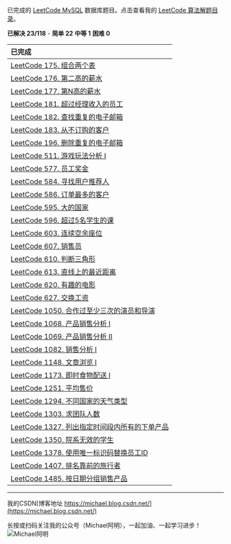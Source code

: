 已完成的 [LeetCode MySQL](https://leetcode-cn.com/problemset/database/) 数据库题目。点击查看我的 [LeetCode 算法解题目录](https://michael.blog.csdn.net/article/details/100577842)。



**已解决 23/118** - **简单 22** **中等 1** **困难 0**



| 已完成                                                       |
| :----------------------------------------------------------- |
| [LeetCode 175. 组合两个表](https://michael.blog.csdn.net/article/details/106481752#_LeetCode_175__84) |
| [LeetCode 176. 第二高的薪水](https://blog.csdn.net/qq_21201267/article/details/106478958#_LeetCode_176__109) |
| [LeetCode 177. 第N高的薪水](https://blog.csdn.net/qq_21201267/article/details/106478958#_LeetCode__177_N_152) |
| [LeetCode 181. 超过经理收入的员工](https://michael.blog.csdn.net/article/details/106481752#_LeetCode_181__139) |
| [LeetCode 182. 查找重复的电子邮箱](https://blog.csdn.net/qq_21201267/article/details/106478958#_LeetCode_182__196) |
| [LeetCode 183. 从不订购的客户](https://blog.csdn.net/qq_21201267/article/details/106478958#_LeetCode_183__289) |
| [LeetCode 196. 删除重复的电子邮箱](https://blog.csdn.net/qq_21201267/article/details/106502369#_LeetCode_196__60) |
| [LeetCode 511. 游戏玩法分析 I](https://michael.blog.csdn.net/article/details/106478958#_LeetCode_511__I_682) |
| [LeetCode 577. 员工奖金](https://michael.blog.csdn.net/article/details/106481752#_LeetCode_577__769) |
| [LeetCode 584. 寻找用户推荐人](https://michael.blog.csdn.net/article/details/106464299#_LeetCode_584__106) |
| [LeetCode 586. 订单最多的客户](https://michael.blog.csdn.net/article/details/106478958#_LeetCode_586__397) |
| [LeetCode 595. 大的国家](https://blog.csdn.net/qq_21201267/article/details/106464299#_LeetCode_595__43) |
| [LeetCode 596. 超过5名学生的课](https://blog.csdn.net/qq_21201267/article/details/106478958#_LeetCode_596_5_352) |
| [LeetCode 603. 连续空余座位](https://michael.blog.csdn.net/article/details/106481752#_LeetCode_603__930) |
| [LeetCode 607. 销售员](https://michael.blog.csdn.net/article/details/106481752#_LeetCode_607__977) |
| [LeetCode 610. 判断三角形](https://michael.blog.csdn.net/article/details/106464299#_LeetCode_610__234) |
| [LeetCode 613. 直线上的最近距离](https://michael.blog.csdn.net/article/details/106481752#_LeetCode_613__632) |
| [LeetCode 620. 有趣的电影](https://blog.csdn.net/qq_21201267/article/details/106478958#_LeetCode_620__240) |
| [LeetCode 627. 交换工资](https://blog.csdn.net/qq_21201267/article/details/106502369#_LeetCode_627__113) |
| [LeetCode 1050. 合作过至少三次的演员和导演](https://michael.blog.csdn.net/article/details/106478958#_LeetCode_1050__567) |
| [LeetCode 1068. 产品销售分析 I](https://michael.blog.csdn.net/article/details/106481752#_LeetCode_1068__I_282) |
| [LeetCode 1069. 产品销售分析 II](https://michael.blog.csdn.net/article/details/106481752#_LeetCode_1069__II_360) |
| [LeetCode 1082. 销售分析 I](https://michael.blog.csdn.net/article/details/106478958#_LeetCode_1082__I_466) |
| [LeetCode 1148. 文章浏览 I](https://michael.blog.csdn.net/article/details/106478958#_LeetCode_1148__I_624) |
| [LeetCode 1173. 即时食物配送 I](https://michael.blog.csdn.net/article/details/106464299#_LeetCode_1173__I_163) |
| [LeetCode 1251. 平均售价](https://michael.blog.csdn.net/article/details/106481752#_LeetCode_1251__681) |
| [LeetCode 1294. 不同国家的天气类型](https://michael.blog.csdn.net/article/details/106481752#_LeetCode_1294__1055) |
| [LeetCode 1303. 求团队人数](https://michael.blog.csdn.net/article/details/106481752#_LeetCode_1303__442) |
| [LeetCode 1327. 列出指定时间段内所有的下单产品](https://michael.blog.csdn.net/article/details/106481752#_LeetCode_1327__824) |
| [LeetCode 1350. 院系无效的学生](https://michael.blog.csdn.net/article/details/106481752#_LeetCode_1350__515) |
| [LeetCode 1378. 使用唯一标识码替换员工ID](https://michael.blog.csdn.net/article/details/106481752#_LeetCode_1378_ID_192) |
| [LeetCode 1407. 排名靠前的旅行者](https://michael.blog.csdn.net/article/details/106478958#_LeetCode_1407__808) |
| [LeetCode 1485. 按日期分组销售产品](https://michael.blog.csdn.net/article/details/106478958#_LeetCode_1485__741) |




---

我的CSDN[博客地址 https://michael.blog.csdn.net/](https://michael.blog.csdn.net/)

长按或扫码关注我的公众号（Michael阿明），一起加油、一起学习进步！
![Michael阿明](https://img-blog.csdnimg.cn/20200712125533493.png?x-oss-process=image,type_ZmFuZ3poZW5naGVpdGk,shadow_10,text_aHR0cHM6Ly9ibG9nLmNzZG4ubmV0L3FxXzIxMjAxMjY3,size_16,color_FFFFFF,t_70)